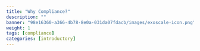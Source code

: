 ```yaml
---
title: "Why Compliance?"
description: ""
banner: "98e16360-a366-4b78-8e0a-031da07fdacb/images/exoscale-icon.png"
weight: 1
tags: [compliance]
categories: [introductory]
---
```

